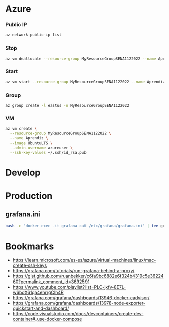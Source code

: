 # Azure

### Public IP

```sh
az network public-ip list
```

### Stop

```sh
az vm deallocate --resource-group MyResourceGroupSENA1122022 --name Aprendiz
```

### Start

```sh
az vm start --resource-group MyResourceGroupSENA1122022 --name Aprendiz
```

### Group

```sh
az group create -l eastus -n MyResourceGroupSENA1122022
```

### VM

```sh
az vm create \
  --resource-group MyResourceGroupSENA1122022 \
  --name Aprendiz \
  --image UbuntuLTS \
  --admin-username azureuser \
  --ssh-key-values ~/.ssh/id_rsa.pub 
```

# Develop



# Production

## grafana.ini

```sh
bash -c "docker exec -it grafana cat /etc/grafana/grafana.ini" | tee grafana.ini
```

# Bookmarks

- https://learn.microsoft.com/es-es/azure/virtual-machines/linux/mac-create-ssh-keys
- https://grafana.com/tutorials/run-grafana-behind-a-proxy/
- https://gist.github.com/ruanbekker/c6fa9bc6882e6f324b4319c5e3622460?permalink_comment_id=3692591
- https://www.youtube.com/playlist?list=PLC-jxfv-8E7L-w6bdX61qa4ehrrgCIh4R
- https://grafana.com/grafana/dashboards/13946-docker-cadvisor/
- https://grafana.com/grafana/dashboards/13978-node-exporter-quickstart-and-dashboard/
- https://code.visualstudio.com/docs/devcontainers/create-dev-container#_use-docker-compose